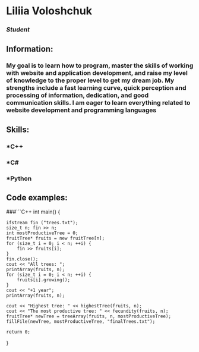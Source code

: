 # **Liliia Voloshchuk**
### *Student*

## Information:
### My goal is to learn how to program, master the skills of working with website and application development, and raise my level of knowledge to the proper level to get my dream job. My strengths include a fast learning curve, quick perception and processing of information, dedication, and good communication skills. I am eager to learn everything related to website development and programming languages

## Skills:

### *C++
### *C#
### *Python

## Code examples:

###```С++
int main() {

	ifstream fin ("trees.txt");
	size_t n; fin >> n;
	int mostProductiveTree = 0;
	fruitTree* fruits = new fruitTree[n];
	for (size_t i = 0; i < n; ++i) {
		fin >> fruits[i];
	}
	fin.close();
	cout << "All trees: ";
	printArray(fruits, n);
	for (size_t i = 0; i < n; ++i) {
		fruits[i].growing();
	}
	cout << "+1 year"; 
	printArray(fruits, n);

	cout << "Highest tree: " << highestTree(fruits, n);
	cout << "The most productive tree: " << fecundity(fruits, n);
	fruitTree* newTree = treeArray(fruits, n, mostProductiveTree);
	fillFile(newTree, mostProductiveTree, "finalTrees.txt");

	return 0;
}
```
